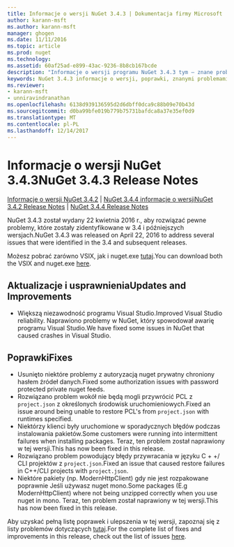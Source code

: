 ```yaml
---
title: Informacje o wersji NuGet 3.4.3 | Dokumentacja firmy Microsoft
author: karann-msft
ms.author: karann-msft
manager: ghogen
ms.date: 11/11/2016
ms.topic: article
ms.prod: nuget
ms.technology: 
ms.assetid: 60af25ad-e899-43ac-9236-8b8cb167bcde
description: "Informacje o wersji programu NuGet 3.4.3 tym — znane problemy, poprawki, dodatkowe funkcje i dcr."
keywords: NuGet 3.4.3 informacje o wersji, poprawki, znanymi problemami, nowe funkcje, dcr
ms.reviewer:
- karann-msft
- unniravindranathan
ms.openlocfilehash: 6138d939136595d2d6dbff0dca9c88b09e70b43d
ms.sourcegitcommit: d0ba99bfe019b779b75731bafdca8a37e35ef0d9
ms.translationtype: MT
ms.contentlocale: pl-PL
ms.lasthandoff: 12/14/2017
---
```

# <a name="nuget-343-release-notes"></a><span data-ttu-id="20e54-104">Informacje o wersji NuGet 3.4.3</span><span class="sxs-lookup"><span data-stu-id="20e54-104">NuGet 3.4.3 Release Notes</span></span>

<span data-ttu-id="20e54-105">[Informacje o wersji NuGet 3.4.2](../release-notes/nuget-3.4.2.md) | [NuGet 3.4.4 informacje o wersji](../release-notes/nuget-3.4.4.md)</span><span class="sxs-lookup"><span data-stu-id="20e54-105">[NuGet 3.4.2 Release Notes](../release-notes/nuget-3.4.2.md) | [NuGet 3.4.4 Release Notes](../release-notes/nuget-3.4.4.md)</span></span>

<span data-ttu-id="20e54-106">NuGet 3.4.3 został wydany 22 kwietnia 2016 r., aby rozwiązać pewne problemy, które zostały zidentyfikowane w 3.4 i późniejszych wersjach.</span><span class="sxs-lookup"><span data-stu-id="20e54-106">NuGet 3.4.3 was released on April 22, 2016 to address several issues that were identified in the 3.4 and subsequent releases.</span></span>

<span data-ttu-id="20e54-107">Możesz pobrać zarówno VSIX, jak i nuget.exe [tutaj](https://dist.nuget.org/index.html).</span><span class="sxs-lookup"><span data-stu-id="20e54-107">You can download both the VSIX and nuget.exe [here](https://dist.nuget.org/index.html).</span></span>

## <a name="updates-and-improvements"></a><span data-ttu-id="20e54-108">Aktualizacje i usprawnienia</span><span class="sxs-lookup"><span data-stu-id="20e54-108">Updates and Improvements</span></span>

* <span data-ttu-id="20e54-109">Większą niezawodność programu Visual Studio.</span><span class="sxs-lookup"><span data-stu-id="20e54-109">Improved Visual Studio reliability.</span></span> <span data-ttu-id="20e54-110">Naprawiono problemy w NuGet, który spowodował awarię programu Visual Studio.</span><span class="sxs-lookup"><span data-stu-id="20e54-110">We have fixed some issues in NuGet that caused crashes in Visual Studio.</span></span>

## <a name="fixes"></a><span data-ttu-id="20e54-111">Poprawki</span><span class="sxs-lookup"><span data-stu-id="20e54-111">Fixes</span></span>

* <span data-ttu-id="20e54-112">Usunięto niektóre problemy z autoryzacją nuget prywatny chroniony hasłem źródeł danych.</span><span class="sxs-lookup"><span data-stu-id="20e54-112">Fixed some authorization issues with password protected private nuget feeds.</span></span>
* <span data-ttu-id="20e54-113">Rozwiązano problem wokół nie będą mogli przywrócić PCL z `project.json` z określonych środowisk uruchomieniowych.</span><span class="sxs-lookup"><span data-stu-id="20e54-113">Fixed an issue around being unable to restore PCL's from `project.json` with runtimes specified.</span></span>
* <span data-ttu-id="20e54-114">Niektórzy klienci były uruchomione w sporadycznych błędów podczas instalowania pakietów.</span><span class="sxs-lookup"><span data-stu-id="20e54-114">Some customers were running into intermittent failures when installing packages.</span></span> <span data-ttu-id="20e54-115">Teraz, ten problem został naprawiony w tej wersji.</span><span class="sxs-lookup"><span data-stu-id="20e54-115">This has now been fixed in this release.</span></span>
* <span data-ttu-id="20e54-116">Rozwiązano problem powodujący błędy przywracania w języku C + +/ CLI projektów z `project.json`.</span><span class="sxs-lookup"><span data-stu-id="20e54-116">Fixed an issue that caused restore failures in C++/CLI projects with `project.json`.</span></span>
* <span data-ttu-id="20e54-117">Niektóre pakiety (np. ModernHttpClient) gdy nie jest rozpakowane poprawnie Jeśli używasz nuget mono.</span><span class="sxs-lookup"><span data-stu-id="20e54-117">Some packages (E.g ModernHttpClient) where not being unzipped correctly when you use nuget in mono.</span></span> <span data-ttu-id="20e54-118">Teraz, ten problem został naprawiony w tej wersji.</span><span class="sxs-lookup"><span data-stu-id="20e54-118">This has now been fixed in this release.</span></span>

<span data-ttu-id="20e54-119">Aby uzyskać pełną listę poprawek i ulepszenia w tej wersji, zapoznaj się z listy problemów dotyczących [tutaj](https://github.com/NuGet/Home/issues?q=is%3Aissue+milestone%3A3.4.3+is%3Aclosed).</span><span class="sxs-lookup"><span data-stu-id="20e54-119">For the complete list of fixes and improvements in this release, check out the list of issues [here](https://github.com/NuGet/Home/issues?q=is%3Aissue+milestone%3A3.4.3+is%3Aclosed).</span></span>